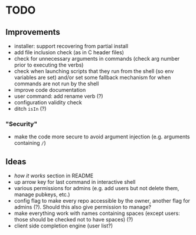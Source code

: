 # TODO


## Improvements
- installer: support recovering from partial install
- add file inclusion check (as in C header files)
- check for unnecessary arguments in commands (check arg number prior to executing the verbs)
- check when launching scripts that they run from the shell (so env variables are set) and/or set some fallback mechanism for when commands are not run by the shell
- improve code documentation
- user command: add rename verb (?)
- configuration validity check
- ditch `isIn` (?)

### "Security"
- make the code more secure to avoid argument injection (e.g. arguments containing `/`)

## Ideas
- *how it works* section in README
- up arrow key for last command in interactive shell
- various permissions for admins (e.g. add users but not delete them, manage pubkeys, etc.)
- config flag to make every repo accessible by the owner, another flag for admins (?). Should this also give permission to manage?
- make everything work with names containing spaces (except users: those should be checked not to have spaces) (?)
- client side completion engine (user list?)
